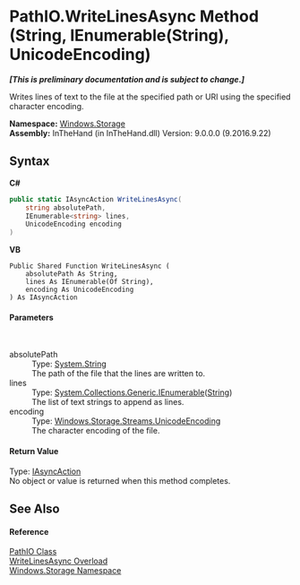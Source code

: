 # PathIO.WriteLinesAsync Method (String, IEnumerable(String), UnicodeEncoding)
 _**\[This is preliminary documentation and is subject to change.\]**_

Writes lines of text to the file at the specified path or URI using the specified character encoding.

**Namespace:**&nbsp;<a href="N_Windows_Storage">Windows.Storage</a><br />**Assembly:**&nbsp;InTheHand (in InTheHand.dll) Version: 9.0.0.0 (9.2016.9.22)

## Syntax

**C#**<br />
``` C#
public static IAsyncAction WriteLinesAsync(
	string absolutePath,
	IEnumerable<string> lines,
	UnicodeEncoding encoding
)
```

**VB**<br />
``` VB
Public Shared Function WriteLinesAsync ( 
	absolutePath As String,
	lines As IEnumerable(Of String),
	encoding As UnicodeEncoding
) As IAsyncAction
```


#### Parameters
&nbsp;<dl><dt>absolutePath</dt><dd>Type: <a href="http://msdn2.microsoft.com/en-us/library/s1wwdcbf" target="_blank">System.String</a><br />The path of the file that the lines are written to.</dd><dt>lines</dt><dd>Type: <a href="http://msdn2.microsoft.com/en-us/library/9eekhta0" target="_blank">System.Collections.Generic.IEnumerable</a>(<a href="http://msdn2.microsoft.com/en-us/library/s1wwdcbf" target="_blank">String</a>)<br />The list of text strings to append as lines.</dd><dt>encoding</dt><dd>Type: <a href="T_Windows_Storage_Streams_UnicodeEncoding">Windows.Storage.Streams.UnicodeEncoding</a><br />The character encoding of the file.</dd></dl>

#### Return Value
Type: <a href="T_Windows_Foundation_IAsyncAction">IAsyncAction</a><br />No object or value is returned when this method completes.

## See Also


#### Reference
<a href="T_Windows_Storage_PathIO">PathIO Class</a><br /><a href="Overload_Windows_Storage_PathIO_WriteLinesAsync">WriteLinesAsync Overload</a><br /><a href="N_Windows_Storage">Windows.Storage Namespace</a><br />